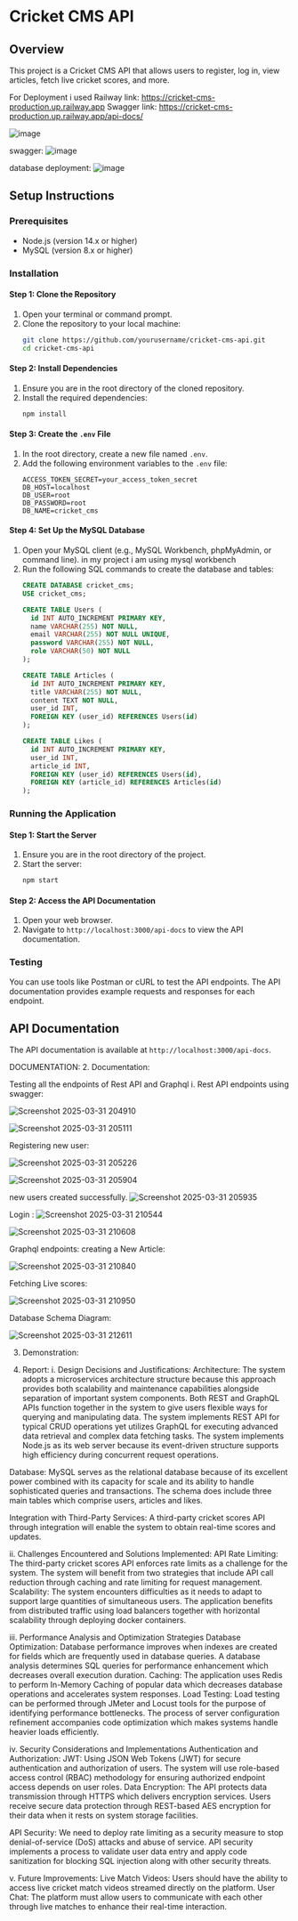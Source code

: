 # Cricket CMS API

## Overview
This project is a Cricket CMS API that allows users to register, log in, view articles, fetch live cricket scores, and more.

For Deployment i used Railway 
link: https://cricket-cms-production.up.railway.app
Swagger link: https://cricket-cms-production.up.railway.app/api-docs/

![image](https://github.com/user-attachments/assets/c9e93c4f-731d-4980-bdb1-2790ca1e2b25)

swagger:
![image](https://github.com/user-attachments/assets/97b7cdad-2646-45d8-803d-502003449462)


database deployment:
![image](https://github.com/user-attachments/assets/fd8f9125-d631-4f1d-995d-a7bd1cd8b1a3)

## Setup Instructions

### Prerequisites
- Node.js (version 14.x or higher)
- MySQL (version 8.x or higher)

### Installation

#### Step 1: Clone the Repository
1. Open your terminal or command prompt.
2. Clone the repository to your local machine:
   ```bash
   git clone https://github.com/yourusername/cricket-cms-api.git
   cd cricket-cms-api
   ```

#### Step 2: Install Dependencies
1. Ensure you are in the root directory of the cloned repository.
2. Install the required dependencies:
   ```bash
   npm install
   ```

#### Step 3: Create the `.env` File
1. In the root directory, create a new file named `.env`.
2. Add the following environment variables to the `.env` file:
   ```env
   ACCESS_TOKEN_SECRET=your_access_token_secret
   DB_HOST=localhost
   DB_USER=root
   DB_PASSWORD=root
   DB_NAME=cricket_cms
   ```

#### Step 4: Set Up the MySQL Database
1. Open your MySQL client (e.g., MySQL Workbench, phpMyAdmin, or command line).
in my project i am using mysql workbench
2. Run the following SQL commands to create the database and tables:
   ```sql
   CREATE DATABASE cricket_cms;
   USE cricket_cms;

   CREATE TABLE Users (
     id INT AUTO_INCREMENT PRIMARY KEY,
     name VARCHAR(255) NOT NULL,
     email VARCHAR(255) NOT NULL UNIQUE,
     password VARCHAR(255) NOT NULL,
     role VARCHAR(50) NOT NULL
   );

   CREATE TABLE Articles (
     id INT AUTO_INCREMENT PRIMARY KEY,
     title VARCHAR(255) NOT NULL,
     content TEXT NOT NULL,
     user_id INT,
     FOREIGN KEY (user_id) REFERENCES Users(id)
   );

   CREATE TABLE Likes (
     id INT AUTO_INCREMENT PRIMARY KEY,
     user_id INT,
     article_id INT,
     FOREIGN KEY (user_id) REFERENCES Users(id),
     FOREIGN KEY (article_id) REFERENCES Articles(id)
   );
   ```

### Running the Application

#### Step 1: Start the Server
1. Ensure you are in the root directory of the project.
2. Start the server:
   ```bash
   npm start
   ```

#### Step 2: Access the API Documentation
1. Open your web browser.
2. Navigate to `http://localhost:3000/api-docs` to view the API documentation.

### Testing

You can use tools like Postman or cURL to test the API endpoints. The API documentation provides example requests and responses for each endpoint.

## API Documentation

The API documentation is available at `http://localhost:3000/api-docs`.



DOCUMENTATION:
2.	Documentation:

Testing all the endpoints of Rest API and Graphql
i. Rest API endpoints using swagger:
 
![Screenshot 2025-03-31 204910](https://github.com/user-attachments/assets/662561e1-2020-40eb-9ce2-21743fa5ce05)

 ![Screenshot 2025-03-31 205111](https://github.com/user-attachments/assets/14344eb8-bf6a-4ff1-bf1d-cffa18b4fe25)


Registering new user:
 
 ![Screenshot 2025-03-31 205226](https://github.com/user-attachments/assets/44889380-f888-4753-9ced-7c14fa139b52)

![Screenshot 2025-03-31 205904](https://github.com/user-attachments/assets/27d339ba-ba79-4c4d-a123-275969292777)


new users created successfully.
![Screenshot 2025-03-31 205935](https://github.com/user-attachments/assets/e4c13809-32e2-492c-b0ce-1438b809d4ce)


Login :
 ![Screenshot 2025-03-31 210544](https://github.com/user-attachments/assets/3a331eda-07cd-476f-86cf-dbd678cadd51)

![Screenshot 2025-03-31 210608](https://github.com/user-attachments/assets/d0511186-2517-4024-bdfa-99274d1032c8)



 





Graphql endpoints:
creating a New Article:

 ![Screenshot 2025-03-31 210840](https://github.com/user-attachments/assets/534b399b-2ed6-40f7-98fe-2f381c0deaf8)

Fetching Live scores:
 

![Screenshot 2025-03-31 210950](https://github.com/user-attachments/assets/336ad603-00a0-41a0-8175-001d6e303040)



Database Schema Diagram:
 
![Screenshot 2025-03-31 212611](https://github.com/user-attachments/assets/75dfc62c-85a5-4bd2-b45c-b7c0bb38e848)



3.  Demonstration:

4. Report:
i.	Design Decisions and Justifications:
Architecture:
 The system adopts a microservices architecture structure because this approach provides both scalability and maintenance capabilities alongside separation of important system components. Both REST and GraphQL APIs function together in the system to give users flexible ways for querying and manipulating data. The system implements REST API for typical CRUD operations yet utilizes GraphQL for executing advanced data retrieval and complex data fetching tasks. The system implements Node.js as its web server because its event-driven structure supports high efficiency during concurrent request operations.

 Database: 
MySQL serves as the relational database because of its excellent power combined with its capacity for scale and its ability to handle sophisticated queries and transactions. The schema does include three main tables which comprise users, articles and likes.


 Integration with Third-Party Services: 
A third-party cricket scores API through integration will enable the system to obtain real-time scores and updates.


ii.	Challenges Encountered and Solutions Implemented:
API Rate Limiting: The third-party cricket scores API enforces rate limits as a challenge for the system. The system will benefit from two strategies that include API call reduction through caching and rate limiting for request management.
 Scalability: The system encounters difficulties as it needs to adapt to support large quantities of simultaneous users. The application benefits from distributed traffic using load balancers together with horizontal scalability through deploying docker containers.


 
iii.	Performance Analysis and Optimization Strategies 
Database Optimization: 
Database performance improves when indexes are created for fields which are frequently used in database queries. A database analysis determines SQL queries for performance enhancement which decreases overall execution duration.
 Caching: The application uses Redis to perform In-Memory Caching of popular data which decreases database operations and accelerates system responses. 
Load Testing: Load testing can be performed through JMeter and Locust tools for the purpose of identifying performance bottlenecks. The process of server configuration refinement accompanies code optimization which makes systems handle heavier loads efficiently.


iv.	Security Considerations and Implementations
 Authentication and Authorization: JWT: Using JSON Web Tokens (JWT) for secure authentication and authorization of users. The system will use role-based access control (RBAC) methodology for ensuring authorized endpoint access depends on user roles. 
Data Encryption: The API protects data transmission through HTTPS which delivers encryption services. Users receive secure data protection through REST-based AES encryption for their data when it rests on system storage facilities. 

API Security: We need to deploy rate limiting as a security measure to stop denial-of-service (DoS) attacks and abuse of service. API security implements a process to validate user data entry and apply code sanitization for blocking SQL injection along with other security threats.



v.	Future Improvements:
Live Match Videos: Users should have the ability to access live cricket match videos streamed directly on the platform.
 User Chat: The platform must allow users to communicate with each other through live matches to enhance their real-time interaction.







